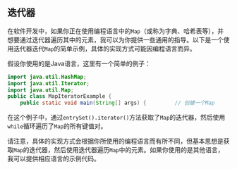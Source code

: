 ## 迭代器

在软件开发中，如果你正在使用编程语言中的`Map`（或称为字典、哈希表等），并想要通过迭代器遍历其中的元素，我可以为你提供一些通用的指导。以下是一个使用迭代器迭代`Map`的简单示例，具体的实现方式可能因编程语言而异。

假设你使用的是Java语言，这里有一个简单的例子：

```Java
import java.util.HashMap;
import java.util.Iterator;
import java.util.Map;
public class MapIteratorExample {
	public static void main(String[] args) {         // 创建一个Map         Map<String, Integer> myMap = new HashMap<>();         myMap.put("A", 1);         myMap.put("B", 2);         myMap.put("C", 3);          // 获取Map的迭代器         Iterator<Map.Entry<String, Integer>> iterator = myMap.entrySet().iterator();          // 使用迭代器遍历Map         while (iterator.hasNext()) {             Map.Entry<String, Integer> entry = iterator.next();             String key = entry.getKey();             Integer value = entry.getValue();             System.out.println("Key: " + key + ", Value: " + value);         }     } }
```

在这个例子中，通过`entrySet().iterator()`方法获取了`Map`的迭代器，然后使用`while`循环遍历了`Map`的所有键值对。

请注意，具体的实现方式会根据你所使用的编程语言而有所不同，但基本思想是获取`Map`的迭代器，然后使用迭代器遍历`Map`中的元素。如果你使用的是其他语言，我可以提供相应语言的示例代码。